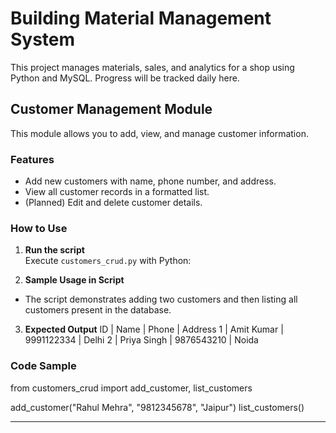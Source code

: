# Building Material Management System

This project manages materials, sales, and analytics for a shop using Python and MySQL.
Progress will be tracked daily here.

## Customer Management Module

This module allows you to add, view, and manage customer information.

### Features

- Add new customers with name, phone number, and address.
- View all customer records in a formatted list.
- (Planned) Edit and delete customer details.

### How to Use

1. **Run the script**  
   Execute `customers_crud.py` with Python:


2. **Sample Usage in Script**
- The script demonstrates adding two customers and then listing all customers present in the database.

3. **Expected Output**
ID | Name | Phone | Address
1 | Amit Kumar | 9991122334 | Delhi
2 | Priya Singh | 9876543210 | Noida


### Code Sample
from customers_crud import add_customer, list_customers

add_customer("Rahul Mehra", "9812345678", "Jaipur")
list_customers()


---

